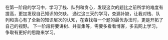   在第一阶段的学习中，学习了栈、队列和贪心，发现这次的题比之前所学的难度有提高，更加发现自己知识的欠缺。
  通过这三天的学习，查漏补缺，让我对栈、队列和贪心有了全新的知识层次的认知，在查找每一个题的最优办法时，更是开拓了自己的视野。
  下一阶段将要讲树、并查集等，需要多看看博客，多去网上学习，争取有更好的思路来学习。
